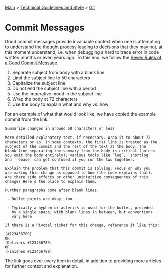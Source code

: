 [Main](../../README.md) >
[Technical Guidelines and Style](../README.md) >
[Git](./README.md)

# Commit Messages

Good commit messages provide invaluable context when one is attempting to
understand the thought process leading to decisions that they may not, at this
moment understand, i.e. when debugging a hard to trace error in code written
months or even years ago. To this end, we follow the [Seven Rules of a Good
Commit Message](https://chris.beams.io/posts/git-commit/).

1. Separate subject from body with a blank line
1. Limit the subject line to 50 characters
1. Capitalize the subject line
1. Do not end the subject line with a period
1. Use the imperative mood in the subject line
1. Wrap the body at 72 characters
1. Use the body to explain what and why vs. how

For an example of what that would look like, we have copied the example commit
from the link.

```
Summarize changes in around 50 characters or less

More detailed explanatory text, if necessary. Wrap it to about 72
characters or so. In some contexts, the first line is treated as the
subject of the commit and the rest of the text as the body. The
blank line separating the summary from the body is critical (unless
you omit the body entirely); various tools like `log`, `shortlog`
and `rebase` can get confused if you run the two together.

Explain the problem that this commit is solving. Focus on why you
are making this change as opposed to how (the code explains that).
Are there side effects or other unintuitive consequences of this
change? Here's the place to explain them.

Further paragraphs come after blank lines.

 - Bullet points are okay, too

 - Typically a hyphen or asterisk is used for the bullet, preceded
   by a single space, with blank lines in between, but conventions
   vary here

If there is a Pivotal ticket for this change, reference it like this:

[#123456789]
OR
[Delivers #123456789]
OR
[Finishes #123456789]
```

The link goes over every item in detail, in addition to providing more articles
for further context and explanation.
